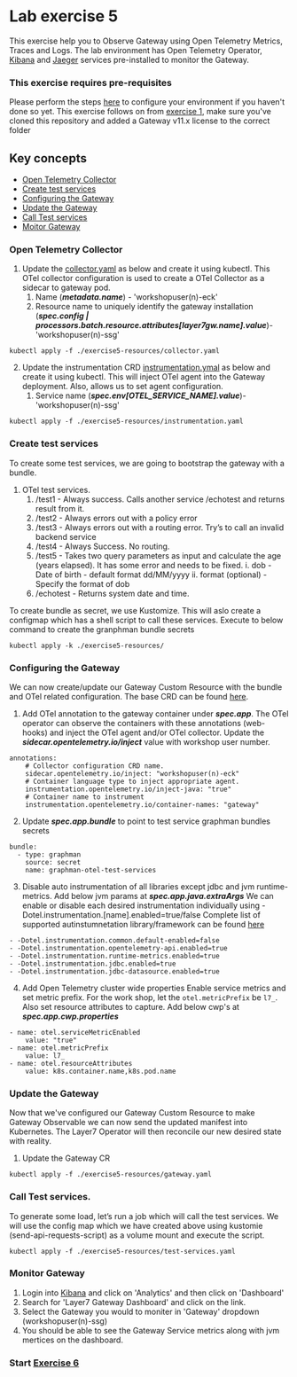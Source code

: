 
# Lab exercise 5
This exercise help you to Observe Gateway using Open Telemetry Metrics, Traces and Logs. The lab environment has Open Telemetry Operator, [Kibana](https://kibana.brcmlabs.com/) and [Jaeger](https://jaeger.brcmlabs.com/) services pre-installed to monitor the Gateway.

### This exercise requires pre-requisites
Please perform the steps [here](./readme.md#before-you-start) to configure your environment if you haven't done so yet. This exercise follows on from [exercise 1](./lab-exercise1.md), make sure you've cloned this repository and added a Gateway v11.x license to the correct folder

## Key concepts
- [Open Telemetry Collector](#open-telemetry-collector)
- [Create test services](#create-test-services)
- [Configuring the Gateway](#configuring-the-gateway)
- [Update the Gateway](#update-the-gateway)
- [Call Test services](#call-test-services)
- [Moitor Gateway](#moitor-gateway)

### Open Telemetry Collector
1. Update the [collector.yaml](/exercise5-resources/collector.yaml) as below and create it using kubectl. This OTel collector configuration is used to create a OTel Collector as a sidecar to gateway pod.
    1. Name (_***metadata.name***_) - 'workshopuser(n)-eck'
    2. Resource name to uniquely identify the gateway installation (_***spec.config | processors.batch.resource.attributes[layer7gw.name].value***_)- 'workshopuser(n)-ssg'
```
kubectl apply -f ./exercise5-resources/collector.yaml
```
2. Update the instrumentation CRD [instrumentation.ymal](/exercise5-resources/instrumentation.yaml) as below and create it using kubectl. This will inject OTel agent into the Gateway deployment. Also, allows us to set agent configuration.
    1. Service name (_***spec.env[OTEL_SERVICE_NAME].value***_)- 'workshopuser(n)-ssg'
```
kubectl apply -f ./exercise5-resources/instrumentation.yaml
```

### Create test services
To create some test services, we are going to bootstrap the gateway with a bundle.
1. OTel test services.
    1. /test1 - Always success. Calls another service /echotest and returns result from it.
    2. /test2 - Always errors out with a policy error
    3. /test3 - Always errors out with a routing error. Try’s to call an invalid backend service
    4. /test4 - Always Success. No routing.    
    5. /test5 - Takes two query parameters as input and calculate the age (years elapsed). It has some error and needs to be fixed.
        i. dob - Date of birth - default format dd/MM/yyyy
        ii. format (optional) - Specify the format of dob
    6. /echotest - Returns system date and time.

To create bundle as secret, we use Kustomize. This will aslo create a configmap which has a shell script to call these services. Execute to below command to create the granphman bundle secrets

```
kubectl apply -k ./exercise5-resources/
```

### Configuring the Gateway
We can now create/update our Gateway Custom Resource with the bundle and OTel related configuration.
The base CRD can be found [here](/exercise5-resources/gateway.yaml).

1. Add OTel annotation to the gateway container under _***spec.app***_. The OTel operator can observe the containers with these annotations (web-hooks) and inject the OTel agent and/or OTel collector. Update the _***sidecar.opentelemetry.io/inject***_ value with workshop user number.
```
annotations:
    # Collector configuration CRD name.
    sidecar.opentelemetry.io/inject: "workshopuser(n)-eck"
    # Container language type to inject appropriate agent.
    instrumentation.opentelemetry.io/inject-java: "true"
    # Container name to instrument
    instrumentation.opentelemetry.io/container-names: "gateway"
```
2. Update _***spec.app.bundle***_ to point to test service graphman bundles secrets
```
bundle:
  - type: graphman
    source: secret
    name: graphman-otel-test-services
```
3. Disable auto instrumentation of all libraries except jdbc and jvm runtime-metrics. Add below jvm params at _***spec.app.java.extraArgs***_
We can enable or disable each desired instrumentation individually using -Dotel.instrumentation.[name].enabled=true/false
Complete list of supported autinstumnetation library/framework can be found [here](https://opentelemetry.io/docs/instrumentation/java/automatic/agent-config/#suppressing-specific-agent-instrumentation)
```
- -Dotel.instrumentation.common.default-enabled=false
- -Dotel.instrumentation.opentelemetry-api.enabled=true
- -Dotel.instrumentation.runtime-metrics.enabled=true
- -Dotel.instrumentation.jdbc.enabled=true
- -Dotel.instrumentation.jdbc-datasource.enabled=true
```
4. Add Open Telemetry cluster wide properties
Enable service metrics and set metric prefix. For the work shop, let the `otel.metricPrefix` be `l7_`. Also set resource attributes to capture.
Add below cwp's at _***spec.app.cwp.properties***_

```
- name: otel.serviceMetricEnabled
    value: "true"
- name: otel.metricPrefix
    value: l7_
- name: otel.resourceAttributes
    value: k8s.container.name,k8s.pod.name
```

### Update the Gateway
Now that we've configured our Gateway Custom Resource to make Gateway Observable we can now send the updated manifest into Kubernetes. The Layer7 Operator will then reconcile our new desired state with reality.

1. Update the Gateway CR
```
kubectl apply -f ./exercise5-resources/gateway.yaml
```
### Call Test services.
To generate some load, let’s run a job which will call the test services. We will use the config map which we have created above using kustomie (send-api-requests-script) as a volume mount and execute the script.

```
kubectl apply -f ./exercise5-resources/test-services.yaml
```
### Monitor Gateway
1. Login into [Kibana](https://kibana.brcmlabs.com/) and click on 'Analytics' and then click on 'Dashboard'
2. Search for 'Layer7 Gateway Dashboard' and click on the link.
3. Select the Gateway you would to moniter in 'Gateway' dropdown (workshopuser(n)-ssg)
4. You should be able to see the Gateway Service metrics along with jvm mertices on the dashboard.


### Start [Exercise 6](./lab-exercise6.md)

